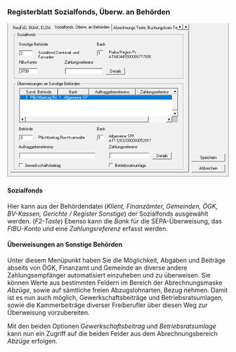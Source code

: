### Registerblatt Sozialfonds, Überw. an Behörden

![Image](<img/image32.png>)

#### **Sozialfonds**

Hier kann aus der Behördendatei (*Klient, Finanzämter, Gemeinden, ÖGK, BV-Kassen, Gerichte / Register Sonstige*) der Sozialfonds ausgewählt werden. (*F2-Taste*) Ebenso kann die *Bank* für die SEPA-Überweisung, das *FIBU-Konto* und eine *Zahlungsreferenz* erfasst werden.

#### **Überweisungen an Sonstige Behörden**

Unter diesem Menüpunkt haben Sie die Möglichkeit, Abgaben und Beiträge abseits von ÖGK, Finanzamt und Gemeinde an diverse andere Zahlungsempfänger automatisiert einzuheben und zu überweisen. Sie können Werte aus bestimmten Feldern im Bereich der Abrechnungsmaske *Abzüge*, sowie auf sämtliche freien Abzugslohnarten, Bezug nehmen. Damit ist es nun auch möglich, Gewerkschaftsbeiträge und Betriebsratsumlagen, sowie die Kammerbeiträge diverser Freiberufler über diesen Weg zur Überweisung vorzubereiten.

Mit den beiden Optionen *Gewerkschaftsbeitrag* und *Betriebsratsumlage* kann nun ein Zugriff auf die beiden Felder aus dem Abrechnungsbereich *Abzüge* erfolgen.